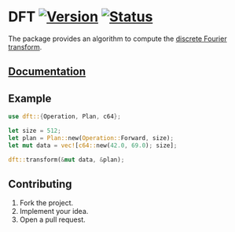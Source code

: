 # DFT [![Version][version-img]][version-url] [![Status][status-img]][status-url]

The package provides an algorithm to compute the [discrete Fourier
transform][1].

## [Documentation][doc]

## Example

```rust
use dft::{Operation, Plan, c64};

let size = 512;
let plan = Plan::new(Operation::Forward, size);
let mut data = vec![c64::new(42.0, 69.0); size];

dft::transform(&mut data, &plan);
```

## Contributing

1. Fork the project.
2. Implement your idea.
3. Open a pull request.

[1]: https://en.wikipedia.org/wiki/Discrete_Fourier_transform

[version-img]: https://img.shields.io/crates/v/dft.svg
[version-url]: https://crates.io/crates/dft
[status-img]: https://travis-ci.org/stainless-steel/dft.svg?branch=master
[status-url]: https://travis-ci.org/stainless-steel/dft
[doc]: https://stainless-steel.github.io/dft
